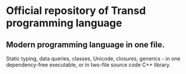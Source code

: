 # Official repository of Transd programming language

## Modern programming language in one file.

Static typing, data queries, classes, Unicode, closures, generics - in one dependency-free executable, or in two-file source code C++ library.
